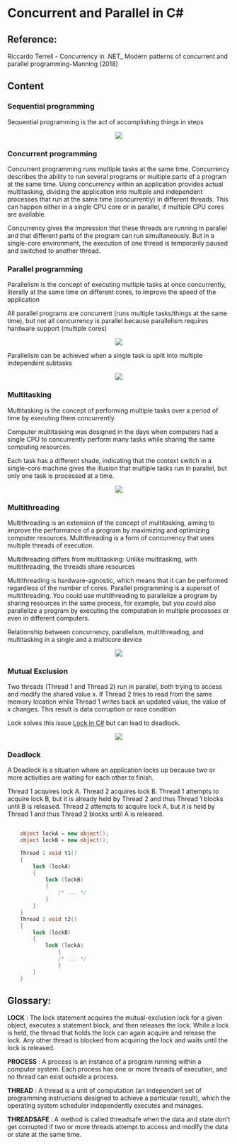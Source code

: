 # Concurrent and Parallel in C#


## Reference:


Riccardo Terrell - Concurrency in .NET_ Modern patterns of concurrent and parallel programming-Manning (2018)


## Content


### Sequential programming


Sequential programming is the act of accomplishing things in steps

<p align="center">
  <img src="https://user-images.githubusercontent.com/41349878/149008386-45dc2979-3d86-4678-8c44-293ae3505af6.png?raw=true">
</p>


### Concurrent programming


Concurrent programming runs multiple tasks at the same time. Concurrency describes the ability to run several programs or multiple parts of a program
at the same time. Using concurrency within an application provides actual multitasking, dividing the application into multiple and independent processes that run at the same time (concurrently) in different threads. This can happen either in a single CPU core or in parallel, if multiple CPU cores are available.

Concurrency gives the impression that these threads are running in parallel and that different parts of the program can run simultaneously. But in a single-core environment, the execution of one thread is temporarily paused and switched to another thread.



### Parallel programming


Parallelism is the concept of executing multiple tasks at once concurrently, literally at the same time on different cores, to improve the speed of the application

All parallel programs are concurrent (runs multiple tasks/things at the same time), but not all concurrency is parallel because parallelism requires hardware support (multiple cores)


<p align="center">
  <img src="https://user-images.githubusercontent.com/41349878/149010407-aae2b1fe-59f2-4f45-8588-dc346337cabe.png?raw=true">
</p>


Parallelism can be achieved when a single task is split into multiple independent
subtasks

<p align="center">
  <img src="https://user-images.githubusercontent.com/41349878/149010678-e75751a4-3778-4d39-b655-eb2446819bd3.png?raw=true">
</p>


### Multitasking


Multitasking is the concept of performing multiple tasks over a period of time by executing them concurrently.

Computer multitasking was designed in the days when computers had a single CPU to concurrently perform many tasks while sharing the same computing resources.

Each task has a different shade, indicating that the context switch in a single-core machine gives the illusion that multiple tasks run in parallel, but only one task is processed at a time.

<p align="center">
  <img src="https://user-images.githubusercontent.com/41349878/149011060-66378db1-1807-468b-bfdb-0b0e731ff076.png?raw=true">
</p>


### Multithreading 

Multithreading is an extension of the concept of multitasking, aiming to improve the performance of a program by maximizing and optimizing computer resources. Multithreading is a form of concurrency that uses multiple threads of execution. 

Multithreading differs from multitasking: Unlike multitasking, with multithreading, the threads share resources

Multithreading is hardware-agnostic, which means that it can be performed regardless of the number of cores. Parallel programming is a superset of multithreading. You could use multithreading to parallelize a program by sharing resources in the same process, for example, but you could also parallelize a program by executing the computation in multiple processes or even in different computers. 

Relationship between concurrency, parallelism, multithreading, and multitasking in a single
and a multicore device

<p align="center">
  <img src="https://user-images.githubusercontent.com/41349878/149012012-df3c4963-eecf-4587-99bf-77101a45da5c.png?raw=true">
</p>


### Mutual Exclusion


Two threads (Thread 1 and Thread 2) run in parallel, both trying to access and modify the shared value x. If Thread 2 tries to read from the same memory location while Thread 1 writes back an updated value, the value of x changes. This result is data corruption or race condition

Lock solves this issue [Lock in C#](https://docs.microsoft.com/pt-br/dotnet/csharp/language-reference/statements/lock) but can lead to deadlock.

<p align="center">
  <img src="https://user-images.githubusercontent.com/41349878/149014937-598c7375-57ac-4c28-91f6-4b759536f143.png?raw=true">
</p>


### Deadlock


A Deadlock is a situation where an application locks up because two or more activities are waiting for each other to finish.

Thread 1 acquires lock A.
Thread 2 acquires lock B.
Thread 1 attempts to acquire lock B, but it is already held by Thread 2 and thus Thread 1 blocks until B is released.
Thread 2 attempts to acquire lock A, but it is held by Thread 1 and thus Thread 2 blocks until A is released.

```csharp
    
    object lockA = new object();
    object lockB = new object();

    Thread 1 void t1()
    {
        lock (lockA)
        {
            lock (lockB)
            {
                /* ... */
            }
        }
    }
    Thread 2 void t2()
    {
        lock (lockB)
        {
            lock (lockA)
                {
                /* ... */
                }
        }
    }
```

## Glossary:

**LOCK** : The lock statement acquires the mutual-exclusion lock for a given object, executes a statement block, and then releases the lock. While a lock is held, the thread that holds the lock can again acquire and release the lock. Any other thread is blocked from acquiring the lock and waits until the lock is released.

**PROCESS** : A process is an instance of a program running within a computer system. Each process has one or more threads of execution, and no thread can exist outside a process.

**THREAD** : A thread is a unit of computation (an independent set of programming instructions designed to achieve a particular result), which the operating system scheduler independently executes and manages.

**THREADSAFE** : A method is called threadsafe when the data and state don’t get corrupted if two or more threads attempt to
access and modify the data or state at the same time.


